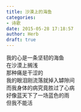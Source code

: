 ```yaml
---  
title: 沙漠上的海鱼  
categories:  
- 诗歌  
date: 2015-05-28 17:18:57  
author: Herb  
draft: true
---  
```

我的心是一条坚韧的海鱼  
在沙漠上搁浅  
那种痛是干涩的  
我的眼泪刚流落就掉入罅隙间  
而我身体的病究竟胜过了心病  
好像蓝天下了一场蓝色的雨  
但我不能活  
